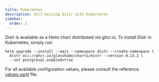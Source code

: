 ```yaml
---
title: Kubernetes
description: Self-hosting Distr with Kubernetes
sidebar:
  order: 2
---
```


Distr is available as a Helm chart distributed via ghcr.io.
To install Distr in Kubernetes, simply run:

```shell
helm upgrade --install --wait --namespace distr --create-namespace \
  distr oci://ghcr.io/glasskube/charts/distr --version 0.13.2 \
  --set postgresql.enabled=true
```

For all available configuration values, please consult the reference
[values.yaml](https://github.com/glasskube/distr/blob/main/deploy/charts/distr/values.yaml) file.
